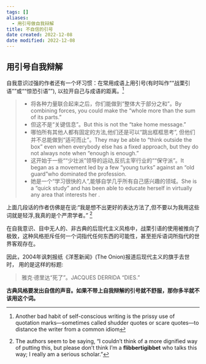 ```yaml
---
tags: []
aliases:
  - 用引号做自我辩解
title: 不自信的引号
date created: 2022-12-08
date modified: 2022-12-08
---
```


## 用引号自我辩解

自我意识过强的作者还有一个坏习惯：在常用成语上用引号(有时叫作““战栗引语””或““惊恐引语””), 以拉开自己与成语的距离。[^1] 

> - 将各种力量联合起来之后，你们能做到“整体大于部分之和”。By combining forces, you could make the “whole more than the sum of its parts.”
> - 但这不是“关键信息”。But this is not the “take home message.”
> - 哪怕所有其他人都有固定的方法,他们还是可以“跳出框框思考”, 但他们并不总能做到“适可而止”。They may be able to “think outside the box” even when everybody else has a fixed approach, but they do not always note when “enough is enough.”
> - 这开始于一些““少壮派”领导的运动,反抗主宰行业的““保守派”。It began as a movement led by a few “young turks” against an “old guard”who dominated the profession.
> - 她是一个“学习很快的人”,能够自学几乎所有自己感兴趣的领域。She is a “quick study” and has been able to educate herself in virtually any area that interests her .


上面几段话的作者仿佛是在说:“我是想不出更好的表达方法了,但不要以为我用这些词就是轻浮,我真的是个严肃学者。” [^2]

在自我意识、目中无人的、非古典的后现代主义风格中，战栗引语的使用被推向了极致，这种风格拒斥任何一个词指代任何东西的可能性，甚至拒斥语词所指代的世界客观存在。

因此，2004年讽刺报纸《洋葱新闻》(The Onion)报道后现代主义的旗手去世时， 用的是这样的标题: 
> 雅克·德里达“死了”。JACQUES DERRIDA “DIES.”
> 

**古典风格要发出自信的声音。如果不带上自我辩解的引号就不舒服，那你多半就不该用这个词。**


[^1]: Another bad habit of self-conscious writing is the prissy use of quotation marks—sometimes called shudder quotes or scare quotes—to distance the writer from a common idiom
[^2]:The authors seem to be saying, “I couldn’t think of a more dignified way of putting this, but please don’t think I’m a **flibbertigibbet** who talks this way; I really am a serious scholar.”